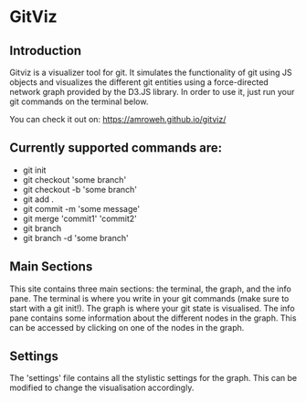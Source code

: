 # GitViz

## Introduction

Gitviz is a visualizer tool for git. It simulates the functionality of git using JS objects and visualizes the different git entities using a force-directed network graph provided by the D3.JS library. In order to use it, just run your git commands on the terminal below.

You can check it out on: https://amroweh.github.io/gitviz/

## Currently supported commands are:

- git init
- git checkout 'some branch'
- git checkout -b 'some branch'
- git add .
- git commit -m 'some message'
- git merge 'commit1' 'commit2'
- git branch
- git branch -d 'some branch'

## Main Sections

This site contains three main sections: the terminal, the graph, and the info pane. The terminal is where you write in your git commands (make sure to start with a git init!). The graph is where your git state is visualised. The info pane contains some information about the different nodes in the graph. This can be accessed by clicking on one of the nodes in the graph.

## Settings

The 'settings' file contains all the stylistic settings for the graph. This can be modified to change the visualisation accordingly.
